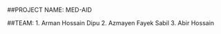 ##PROJECT NAME: MED-AID

##TEAM:
    1. Arman Hossain Dipu
    2. Azmayen Fayek Sabil
    3. Abir Hossain

